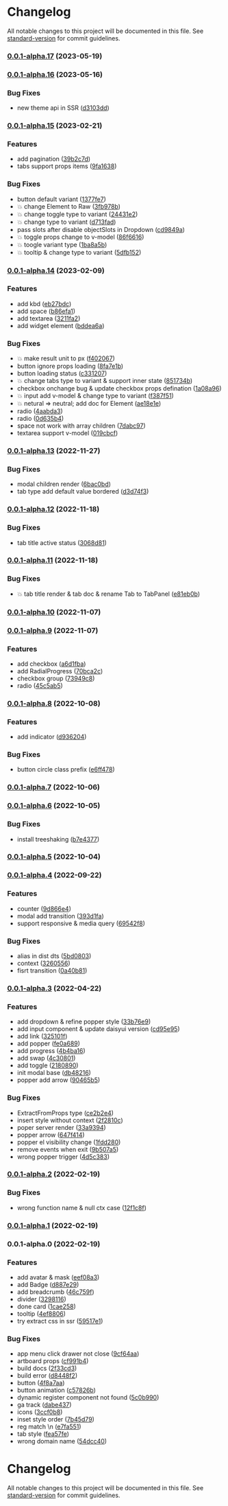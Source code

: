 # Changelog

All notable changes to this project will be documented in this file. See [standard-version](https://github.com/conventional-changelog/standard-version) for commit guidelines.

### [0.0.1-alpha.17](https://github.com/daief/daisyui-vue/compare/v0.0.1-alpha.16...v0.0.1-alpha.17) (2023-05-19)

### [0.0.1-alpha.16](https://github.com/daief/daisyui-vue/compare/v0.0.1-alpha.15...v0.0.1-alpha.16) (2023-05-16)


### Bug Fixes

* new theme api in SSR ([d3103dd](https://github.com/daief/daisyui-vue/commit/d3103dddf289fbb19909da4b1d8eab2e7b32efbd))

### [0.0.1-alpha.15](https://github.com/daief/daisyui-vue/compare/v0.0.1-alpha.14...v0.0.1-alpha.15) (2023-02-21)


### Features

* add pagination ([39b2c7d](https://github.com/daief/daisyui-vue/commit/39b2c7d597611e381e7e342f978fc4f2cdaa7532))
* tabs support props items ([9fa1638](https://github.com/daief/daisyui-vue/commit/9fa16382ca43836e9dfd6a21ed2e04eafaf52c58))


### Bug Fixes

* button default variant ([1377fe7](https://github.com/daief/daisyui-vue/commit/1377fe762eadc9e3aad4480e731a1068f399d64d))
* 💥 change Element to Raw ([3fb978b](https://github.com/daief/daisyui-vue/commit/3fb978bdba3a870c7ffcbf885a4a79d75bd969d5))
* 💥 change toggle type to variant ([24431e2](https://github.com/daief/daisyui-vue/commit/24431e2a8a762c87c56681ac9e8cae3e71a7d744))
* 💥 change type to variant ([d713fad](https://github.com/daief/daisyui-vue/commit/d713fadd3b4a23732e9e65e986428cdede93bfdc))
* pass slots after disable objectSlots in Dropdown ([cd9849a](https://github.com/daief/daisyui-vue/commit/cd9849a8a9eeee7c82ab2dc52b7e203d3f8f8907))
* 💥 toggle props change to v-model ([86f6616](https://github.com/daief/daisyui-vue/commit/86f6616f7d10abecbbb31a0a8bb1ae55c13597f6))
* 💥 toogle variant type ([1ba8a5b](https://github.com/daief/daisyui-vue/commit/1ba8a5b3c930b234da272fea64bdcc90af9ad223))
* 💥 tooltip & change type to variant ([5dfb152](https://github.com/daief/daisyui-vue/commit/5dfb15268e160a843316e08a8bd52ad5510a7197))

### [0.0.1-alpha.14](https://github.com/daief/daisyui-vue/compare/v0.0.1-alpha.13...v0.0.1-alpha.14) (2023-02-09)


### Features

* add kbd ([eb27bdc](https://github.com/daief/daisyui-vue/commit/eb27bdc5a40f0214eb60d438970d233b86011459))
* add space ([b86efa1](https://github.com/daief/daisyui-vue/commit/b86efa136f1643ff9109ab2b7513190ad89e5c06))
* add textarea ([3211fa2](https://github.com/daief/daisyui-vue/commit/3211fa2f6af6a0d98ac8a4224f51a96d9d2adc14))
* add widget element ([bddea6a](https://github.com/daief/daisyui-vue/commit/bddea6a76d5a5e1d8769172d7a31d9a31d7a7b8f))


### Bug Fixes

* 💥 make result unit to px ([f402067](https://github.com/daief/daisyui-vue/commit/f402067e599b9c1869d2823ab988171c456c5484))
* button ignore props loading ([8fa7e1b](https://github.com/daief/daisyui-vue/commit/8fa7e1bc0ff64a6cdd59d0bb758fa0b3ec2964bc))
* button loading status ([c331207](https://github.com/daief/daisyui-vue/commit/c331207e62dde6cf68a7aea4361f9053c7c5a7e3))
* 💥 change tabs type to variant & support inner state ([851734b](https://github.com/daief/daisyui-vue/commit/851734bb6d9e9bf8dba8f2012c5af39bede1eaac))
* checkbox onchange bug & update checkbox props defination ([1a08a96](https://github.com/daief/daisyui-vue/commit/1a08a964e8340ebb4c57607fb597a2fd21626b7f))
* 💥 input add v-model & change type to variant ([f387f51](https://github.com/daief/daisyui-vue/commit/f387f51b49eb31323868f2d627eb426f04c7f81c))
* 💥 netural => neutral; add doc for Element ([ae18e1e](https://github.com/daief/daisyui-vue/commit/ae18e1e11515fd41363fd5c2cb5528c8d0092505))
* radio ([4aabda3](https://github.com/daief/daisyui-vue/commit/4aabda3c6280cbcd61b7c8ebbb9fe3cd0b76f87b))
* radio ([0d635b4](https://github.com/daief/daisyui-vue/commit/0d635b4079378009f2edbf128e5e78cfb90c7bcc))
* space not work with array children ([7dabc97](https://github.com/daief/daisyui-vue/commit/7dabc97fcc0aee4afeeec0d692743aa935ed7742))
* textarea support v-model ([019cbcf](https://github.com/daief/daisyui-vue/commit/019cbcf341be78e25ed2136397c965236bb60b38))

### [0.0.1-alpha.13](https://github.com/daief/daisyui-vue/compare/v0.0.1-alpha.12...v0.0.1-alpha.13) (2022-11-27)


### Bug Fixes

* modal children render ([6bac0bd](https://github.com/daief/daisyui-vue/commit/6bac0bdfd7f2319923412113bc873a9079bf0a39))
* tab type add default value bordered ([d3d74f3](https://github.com/daief/daisyui-vue/commit/d3d74f3499d823259ab5eaa98e99e92751c3412a))

### [0.0.1-alpha.12](https://github.com/daief/daisyui-vue/compare/v0.0.1-alpha.11...v0.0.1-alpha.12) (2022-11-18)


### Bug Fixes

* tab title active status ([3068d81](https://github.com/daief/daisyui-vue/commit/3068d81d8946107f7ce369093f5a2d961d32206f))

### [0.0.1-alpha.11](https://github.com/daief/daisyui-vue/compare/v0.0.1-alpha.10...v0.0.1-alpha.11) (2022-11-18)


### Bug Fixes

* 💥 tab title render & tab doc & rename Tab to TabPanel ([e81eb0b](https://github.com/daief/daisyui-vue/commit/e81eb0bb2c327b0a9c492b7968c06d76ef447fad))

### [0.0.1-alpha.10](https://github.com/daief/daisyui-vue/compare/v0.0.1-alpha.9...v0.0.1-alpha.10) (2022-11-07)

### [0.0.1-alpha.9](https://github.com/daief/daisyui-vue/compare/v0.0.1-alpha.8...v0.0.1-alpha.9) (2022-11-07)


### Features

* add checkbox ([a6d1fba](https://github.com/daief/daisyui-vue/commit/a6d1fbaa86b00112e2aa5b3a9a3b7e6fcd668811))
* add RadialProgress ([70bca2c](https://github.com/daief/daisyui-vue/commit/70bca2c9a12e2717007c34e33c7ad028fc03da6a))
* checkbox group ([73949c8](https://github.com/daief/daisyui-vue/commit/73949c8008a8035066bb052d7325b05c279ba600))
* radio ([45c5ab5](https://github.com/daief/daisyui-vue/commit/45c5ab54627f46c3c54dea3d6757973de4a52d86))

### [0.0.1-alpha.8](https://github.com/daief/daisyui-vue/compare/v0.0.1-alpha.7...v0.0.1-alpha.8) (2022-10-08)


### Features

* add indicator ([d936204](https://github.com/daief/daisyui-vue/commit/d936204031f3d146db69b279b93ca9144e23ff59))


### Bug Fixes

* button circle class prefix ([e6ff478](https://github.com/daief/daisyui-vue/commit/e6ff47891ddff6363720a6d157e8db3076ad170d))

### [0.0.1-alpha.7](https://github.com/daief/daisyui-vue/compare/v0.0.1-alpha.6...v0.0.1-alpha.7) (2022-10-06)

### [0.0.1-alpha.6](https://github.com/daief/daisyui-vue/compare/v0.0.1-alpha.5...v0.0.1-alpha.6) (2022-10-05)


### Bug Fixes

* install treeshaking ([b7e4377](https://github.com/daief/daisyui-vue/commit/b7e4377538b704662fcdf2a527fcae92e56d0c56))

### [0.0.1-alpha.5](https://github.com/daief/daisyui-vue/compare/v0.0.1-alpha.4...v0.0.1-alpha.5) (2022-10-04)

### [0.0.1-alpha.4](https://github.com/daief/daisyui-vue/compare/v0.0.1-alpha.3...v0.0.1-alpha.4) (2022-09-22)


### Features

* counter ([9d866e4](https://github.com/daief/daisyui-vue/commit/9d866e4bca340c9a565a9268b4a46dd6b4e83d22))
* modal add transition ([393d1fa](https://github.com/daief/daisyui-vue/commit/393d1fae7057d67d502f27eb9f6e394a12591a12))
* support responsive & media query ([69542f8](https://github.com/daief/daisyui-vue/commit/69542f83b349a2555f17e8ecbc6d8b754653c2ad))


### Bug Fixes

* alias in dist dts ([5bd0803](https://github.com/daief/daisyui-vue/commit/5bd08036087f7d6cfe78c88d0e4d198fb12e0f55))
* context ([3260556](https://github.com/daief/daisyui-vue/commit/3260556f057708503fab350bfcf4d1c3a7015a79))
* fisrt transition ([0a40b81](https://github.com/daief/daisyui-vue/commit/0a40b8179d93d7a0955e67021c10db47321b9e40))

### [0.0.1-alpha.3](https://github.com/daief/daisyui-vue/compare/v0.0.1-alpha.2...v0.0.1-alpha.3) (2022-04-22)


### Features

* add dropdown & refine popper style ([33b76e9](https://github.com/daief/daisyui-vue/commit/33b76e9f2d451fb9273fdd718e8be4fc59487479))
* add input component & update daisyui version ([cd95e95](https://github.com/daief/daisyui-vue/commit/cd95e951b7ff2e945ecb33826b8e0b434c446070))
* add link ([325101f](https://github.com/daief/daisyui-vue/commit/325101f28ccfeb4ff7ebaee4909b87bacdc4d24a))
* add popper ([fe0a689](https://github.com/daief/daisyui-vue/commit/fe0a689e7832605de685f1462521440e286798ec))
* add progress ([4b4ba16](https://github.com/daief/daisyui-vue/commit/4b4ba162d729df9d9fcc85ad8f38a8eefb09d472))
* add swap ([4c30801](https://github.com/daief/daisyui-vue/commit/4c3080135e099f76b67e7430b731d2cd41c0664a))
* add toggle ([2180890](https://github.com/daief/daisyui-vue/commit/21808909419924be31791ab5f249ec14b69c512c))
* init modal base ([db48216](https://github.com/daief/daisyui-vue/commit/db48216ab3c707f3688cbf8237d16fd67772946d))
* popper add arrow ([90465b5](https://github.com/daief/daisyui-vue/commit/90465b57c283a738c2ef60c95eae8c8ce4e255b7))


### Bug Fixes

* ExtractFromProps type ([ce2b2e4](https://github.com/daief/daisyui-vue/commit/ce2b2e49d276399b92928b99b6db18d29e1d7909))
* insert style without context ([2f2810c](https://github.com/daief/daisyui-vue/commit/2f2810cd6a247a02ebf5fca876d20b1bf323e4f1))
* poper server render ([33a9394](https://github.com/daief/daisyui-vue/commit/33a9394676e27a6ed090fe1e5effcb5d585e5c60))
* popper arrow ([647f414](https://github.com/daief/daisyui-vue/commit/647f41401ba979fc287a70af4f97e2ae85144a19))
* popper el visibility change ([1fdd280](https://github.com/daief/daisyui-vue/commit/1fdd2804c178411f1607f30438ef6abbb975f19a))
* remove events when exit ([9b507a5](https://github.com/daief/daisyui-vue/commit/9b507a51c517ee3e93316235cd69b63bf58ffeb7))
* wrong popper trigger ([4d5c383](https://github.com/daief/daisyui-vue/commit/4d5c3835c62ac64824898286fb0510877cf3912f))

### [0.0.1-alpha.2](https://github.com/daief/daisyui-vue/compare/v0.0.1-alpha.1...v0.0.1-alpha.2) (2022-02-19)


### Bug Fixes

* wrong function name & null ctx case ([12f1c8f](https://github.com/daief/daisyui-vue/commit/12f1c8f48709c88f894cc48e9b581a60673f01e2))

### [0.0.1-alpha.1](https://github.com/daief/daisyui-vue/compare/v0.0.1-alpha.0...v0.0.1-alpha.1) (2022-02-19)

### 0.0.1-alpha.0 (2022-02-19)


### Features

* add avatar & mask ([eef08a3](https://github.com/daief/daisyui-vue/commit/eef08a3d251739b59a19fe7b80ee04686ca54cda))
* add Badge ([d887e29](https://github.com/daief/daisyui-vue/commit/d887e29dafe9b35c8257dd723cd4f105589b5b60))
* add breadcrumb ([46c759f](https://github.com/daief/daisyui-vue/commit/46c759fe1c09bdc47150b5c0b493b17281b6a78f))
* divider ([3298116](https://github.com/daief/daisyui-vue/commit/3298116f7acf616e21438f5fa7eae0db8fee17f2))
* done card ([1cae258](https://github.com/daief/daisyui-vue/commit/1cae258d63488f0df40e5159f610e4c24ef8be17))
* tooltip ([4ef8806](https://github.com/daief/daisyui-vue/commit/4ef880605ea08745c6fa4f70313fa1ac6fda43b2))
* try extract css in ssr ([59517e1](https://github.com/daief/daisyui-vue/commit/59517e1ac67fbdd1db41665edf81c795364307e4))


### Bug Fixes

* app menu click drawer not close ([9cf64aa](https://github.com/daief/daisyui-vue/commit/9cf64aa4bbdfb63e925dac2b35255df03c161de6))
* artboard props ([cf991b4](https://github.com/daief/daisyui-vue/commit/cf991b4f35120e1d512dcb81d9e34a0331279d64))
* build docs ([2f33cd3](https://github.com/daief/daisyui-vue/commit/2f33cd3c746fd100e3711114a61ac8e60ea73ace))
* build error ([d8448f2](https://github.com/daief/daisyui-vue/commit/d8448f279fe0fc6c6cfecafc00f5917e659230b2))
* button ([4f8a7aa](https://github.com/daief/daisyui-vue/commit/4f8a7aa0d9c3551d3eaca16577dad634d403ff12))
* button animation ([c57826b](https://github.com/daief/daisyui-vue/commit/c57826b9c0ea3fd8120683e9cbbf8eaf26b8b6bc))
* dynamic register component not found ([5c0b990](https://github.com/daief/daisyui-vue/commit/5c0b990f5620996c42b8123b70d6c20e2bd9337f))
* ga track ([dabe437](https://github.com/daief/daisyui-vue/commit/dabe437e4257fdedf34fd9e8c9e5244e1e431f73))
* icons ([3ccf0b8](https://github.com/daief/daisyui-vue/commit/3ccf0b890d7e4e186bf4d642b534fd8c0efe4a1b))
* inset style order ([7b45d79](https://github.com/daief/daisyui-vue/commit/7b45d795270be758f9d4e5e6f43ca5f2463528a2))
* reg match \n ([e7fa551](https://github.com/daief/daisyui-vue/commit/e7fa55111d55522c7d01abdf614bfd043551261f))
* tab style ([fea57fe](https://github.com/daief/daisyui-vue/commit/fea57fe50f6a4126b8b8e30897319c9c22dd49ef))
* wrong domain name ([54dcc40](https://github.com/daief/daisyui-vue/commit/54dcc40240b34c06767de23525e551ee8e17c2d5))

# Changelog

All notable changes to this project will be documented in this file. See [standard-version](https://github.com/conventional-changelog/standard-version) for commit guidelines.
